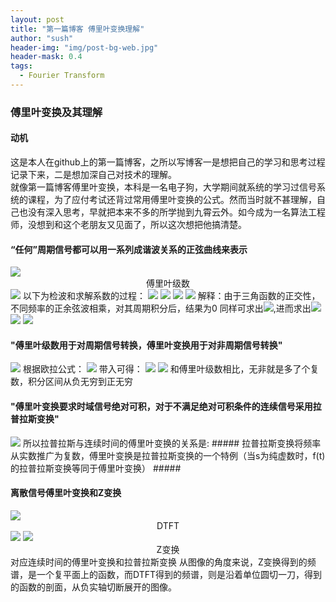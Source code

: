 ```yaml
---
layout: post
title: "第一篇博客 傅里叶变换理解"
author: "sush"
header-img: "img/post-bg-web.jpg"
header-mask: 0.4
tags:
  - Fourier Transform
---
```

### **傅里叶变换及其理解**
#### **动机** ####
这是本人在github上的第一篇博客，之所以写博客一是想把自己的学习和思考过程记录下来，二是想加深自己对技术的理解。  
就像第一篇博客傅里叶变换，本科是一名电子狗，大学期间就系统的学习过信号系统的课程，为了应付考试还背过常用傅里叶变换的公式。然而当时就不甚理解，自己也没有深入思考，早就把本来不多的所学抛到九霄云外。如今成为一名算法工程师，没想到和这个老朋友又见面了，所以这次想把他搞清楚。

#### “任何”周期信号都可以用一系列成谐波关系的正弦曲线来表示 ####
<img src="http://latex.codecogs.com/gif.latex? f(t)=c_0+\sum_{n=1}^{\infty}c_n\cos(n{\omega}t+{\phi})">
<center>傅里叶级数</center>
<img src="http://latex.codecogs.com/gif.latex? f(t)=c_0+\sum_{n=1}^{\infty}[c_n\cos\phi \cos(n\omega t)-c_n\sin\phi sin(n\omega t)]">
以下为检波和求解系数的过程：
<img src="http://latex.codecogs.com/gif.latex?f(t)=c_0+\sum_{n=1}^{\infty}[a_n\cos(n\omega t)+b_n\sin(n\omega t)]">
<img src="http://latex.codecogs.com/gif.latex?\int_0^Tf(t)\sin(n\omega t)dt=b_n\int_0^T\sin(n\omega t)\sin(k\omega t)dt=b_n\int_0^T\sin(n\omega t)^2dt">
<img src="http://latex.codecogs.com/gif.latex?\int_0^Tf(t)\sin(n\omega t)dt=b_n\frac{T}{2}">
<img src="http://latex.codecogs.com/gif.latex?b_n=\frac{2}{T}\int_0^Tf(t)\sin(n\omega t)dt">
解释：由于三角函数的正交性，不同频率的正余弦波相乘，对其周期积分后，结果为0
同样可求出<img src="http://latex.codecogs.com/gif.latex?\\a_n">,进而求出<img src="http://latex.codecogs.com/gif.latex?\\\phi">
<img src="http://latex.codecogs.com/gif.latex?c_n=\sqrt[2]{a_n^2+b_n^2}">
<img src="http://latex.codecogs.com/gif.latex?\phi=arctan(-\frac{b_n}{a_n})">

#### "傅里叶级数用于对周期信号转换，傅里叶变换用于对非周期信号转换" ####
<img src="http://latex.codecogs.com/gif.latex?F(f(t))=\int_{-\infty}^{\infty} f(t)e^{-i\omega t} dt">
根据欧拉公式：
<img src="http://latex.codecogs.com/gif.latex?e^{i\theta}=\cos\theta+i\sin\theta">
带入可得：
<img src="http://latex.codecogs.com/gif.latex?F(f(t))=\int_{-\infty}^{\infty}f(t)[\cos(\omega t)-i\sin(\omega t)]dt">
<img src="http://latex.codecogs.com/gif.latex?F(f(t))=\int_{-\infty}^{\infty}f(t)\cos(\omega t)dt-\int_{-\infty}^{\infty}f(t)i\sin(\omega t)dt">
和傅里叶级数相比，无非就是多了个复数，积分区间从负无穷到正无穷

#### "傅里叶变换要求时域信号绝对可积，对于不满足绝对可积条件的连续信号采用拉普拉斯变换" ####
<img src="http://latex.codecogs.com/gif.latex?F(s)=\int_{-\infty}^{\infty}f(t)e^{-st}dt=\int_{-\infty}^{\infty}e^{(-\sigma+i\omega t)}dt">
所以拉普拉斯与连续时间的傅里叶变换的关系是:
##### 拉普拉斯变换将频率从实数推广为复数，傅里叶变换是拉普拉斯变换的一个特例（当s为纯虚数时，f(t)的拉普拉斯变换等同于傅里叶变换） #####

#### 离散信号傅里叶变换和Z变换 ####
<img src="http://latex.codecogs.com/gif.latex?\sum_{-\infty}^{\infty}x[n]e^{-j\omega n}">
<center>DTFT</center>

<img src="http://latex.codecogs.com/gif.latex?\sum_{-\infty}^{\infty}x[n]z^{-n}">
<img src="http://latex.codecogs.com/gif.latex?z=(a*e^{jw})^{-n}">
<center>Z变换</center>
对应连续时间的傅里叶变换和拉普拉斯变换
从图像的角度来说，Z变换得到的频谱，是一个复平面上的函数，而DTFT得到的频谱，则是沿着单位圆切一刀，得到的函数的剖面，从负实轴切断展开的图像。
